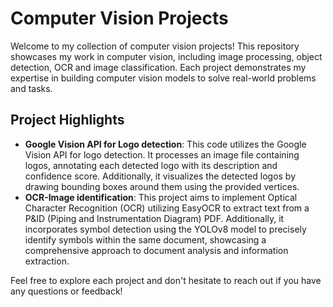 # Computer Vision Projects

Welcome to my collection of computer vision projects! This repository showcases my work in computer vision, including image processing, object detection, OCR and image classification. Each project demonstrates my expertise in building computer vision models to solve real-world problems and tasks.

## Project Highlights

- **Google Vision API for Logo detection**: This code utilizes the Google Vision API for logo detection. It processes an image file containing logos, annotating each detected logo with its description and confidence score. Additionally, it visualizes the detected logos by drawing bounding boxes around them using the provided vertices.
- **OCR-Image identification**: This project aims to implement Optical Character Recognition (OCR) utilizing EasyOCR to extract text from a P&ID (Piping and Instrumentation Diagram) PDF. Additionally, it incorporates symbol detection using the YOLOv8 model to precisely identify symbols within the same document, showcasing a comprehensive approach to document analysis and information extraction.


Feel free to explore each project and don't hesitate to reach out if you have any questions or feedback!
